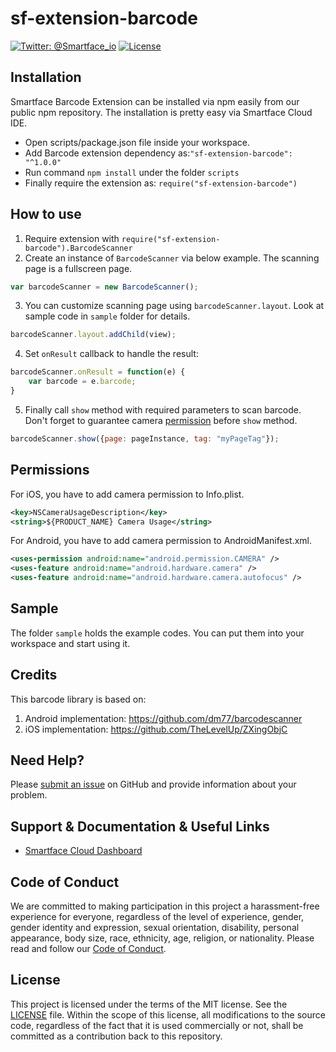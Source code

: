 # sf-extension-barcode
[![Twitter: @Smartface_io](https://img.shields.io/badge/contact-@Smartface_io-blue.svg?style=flat)](https://twitter.com/smartface_io)
[![License](https://img.shields.io/badge/license-MIT-green.svg?style=flat)](https://raw.githubusercontent.com/smartface/sf-extension-barcode/master/LICENSE)
## Installation
Smartface Barcode Extension can be installed via npm easily from our public npm repository. The installation is pretty easy via Smartface Cloud IDE.
- Open scripts/package.json file inside your workspace.
- Add Barcode extension dependency as:`"sf-extension-barcode": "^1.0.0"`
- Run command `npm install` under the folder `scripts`
- Finally require the extension as: `require("sf-extension-barcode")`
## How to use
1) Require extension with `require("sf-extension-barcode").BarcodeScanner`
2) Create an instance of `BarcodeScanner` via below example. The scanning page is a fullscreen page.
```javascript
var barcodeScanner = new BarcodeScanner();
```
3) You can customize scanning page using `barcodeScanner.layout`. Look at sample code in `sample` folder for details.
```javascript
barcodeScanner.layout.addChild(view);
```
4) Set `onResult` callback to handle the result: 
```javascript
barcodeScanner.onResult = function(e) {
    var barcode = e.barcode;
}
```
5) Finally call `show` method with required parameters to scan barcode. Don't forget to guarantee camera [permission](#permissions) before `show` method.
```javascript
barcodeScanner.show({page: pageInstance, tag: "myPageTag"});
```
## Permissions
 For iOS, you have to add camera permission to Info.plist.
```xml
<key>NSCameraUsageDescription</key>
<string>${PRODUCT_NAME} Camera Usage</string>
```
For Android, you have to add camera permission to AndroidManifest.xml.
```xml
<uses-permission android:name="android.permission.CAMERA" />
<uses-feature android:name="android.hardware.camera" />
<uses-feature android:name="android.hardware.camera.autofocus" />
```
## Sample
The folder `sample` holds the example codes. You can put them into your workspace and start using it. 
## Credits
This barcode library is based on:
1) Android implementation: https://github.com/dm77/barcodescanner
2) iOS implementation: https://github.com/TheLevelUp/ZXingObjC
## Need Help?
Please [submit an issue](https://github.com/smartface/sf-extension-barcode/issues) on GitHub and provide information about your problem.
## Support & Documentation & Useful Links
- [Smartface Cloud Dashboard](https://cloud.smartface.io)
## Code of Conduct
We are committed to making participation in this project a harassment-free experience for everyone, regardless of the level of experience, gender, gender identity and expression, sexual orientation, disability, personal appearance, body size, race, ethnicity, age, religion, or nationality.
Please read and follow our [Code of Conduct](https://github.com/smartface/sf-extension-barcode/blob/master/CODE_OF_CONDUCT.md).
## License
This project is licensed under the terms of the MIT license. See the [LICENSE](https://raw.githubusercontent.com/smartface/sf-extension-barcode/master/LICENSE) file. Within the scope of this license, all modifications to the source code, regardless of the fact that it is used commercially or not, shall be committed as a contribution back to this repository.
